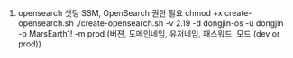 1. opensearch 셋팅
    SSM, OpenSearch 권한 필요
    chmod +x create-opensearch.sh
    ./create-opensearch.sh -v 2.19 -d dongjin-os -u dongjin -p MarsEarth1! -m prod
    (버젼, 도메인네임, 유저네임, 패스워드, 모드 (dev or prod))